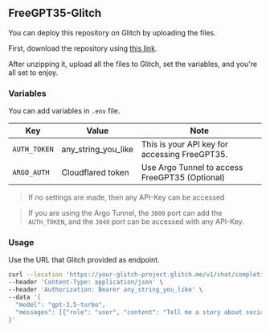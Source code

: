 ## FreeGPT35-Glitch

You can deploy this repository on Glitch by uploading the files. 

First, download the repository using [this link](<https://github.com/k0baya/FreeGPT35-Glitch/archive/refs/heads/reserve-proxy.zip>).

After unzipping it, upload all the files to Glitch, set the variables, and you're all set to enjoy.

### Variables

You can add variables in `.env` file.

| Key         | Value                          | Note                                      |
|-------------|----------------------------------------|-------------------------------------------|
| `AUTH_TOKEN` | any_string_you_like | This is your API key for accessing FreeGPT35. |
|`ARGO_AUTH`|Cloudflared token|Use Argo Tunnel to access FreeGPT35 (Optional)|

>If no settings are made, then any API-Key can be accessed

>If you are using the Argo Tunnel, the `3000` port can add the `AUTH_TOKEN`, and the `3040` port can be accessed with any API-Key.
### Usage
Use the URL that Glitch provided as endpoint.
```bash
curl --location 'https://your-glitch-project.glitch.me/v1/chat/completions' \
--header 'Content-Type: application/json' \
--header 'Authorization: Bearer any_string_you_like' \
--data '{
  "model": "gpt-3.5-turbo",
  "messages": [{"role": "user", "content": "Tell me a story about socialism."}]
}'
```
